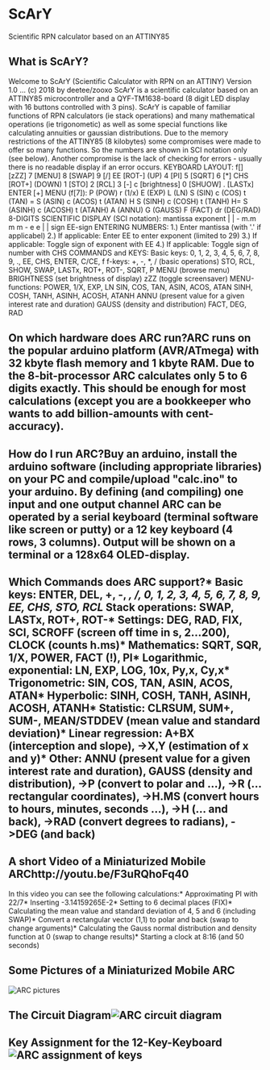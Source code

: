 # ScArY
Scientific RPN calculator based on an ATTINY85
## What is ScArY?
 Welcome to ScArY (Scientific Calculator with RPN on an ATTINY)  Version 1.0 ... (c) 2018 by deetee/zooxo  ScArY is a scientific calculator based on an ATTINY85 microcontroller and a  QYF-TM1638-board (8 digit LED display with 16 buttons controlled with 3 pins).  ScArY is capable of familiar functions of RPN calculators (ie stack operations)  and many mathematical operations (ie trigonometic) as well as some special functions  like calculating annuities or gaussian distributions.  Due to the memory restrictions of the ATTINY85 (8 kilobytes) some compromises were  made to offer so many functions. So the numbers are shown in SCI notation only (see below).  Another compromise is the lack of checking for errors - usually there is no readable display  if an error occurs.  KEYBOARD LAYOUT:     f[] [zZZ]           7 [MENU]    8 [SWAP]        9 [/]      EE [ROT-] (UP)     4 [PI]      5 [SQRT]        6 [*]     CHS [ROT+] (DOWN)   1 [STO]     2 [RCL]         3 [-]       c [brightness]    0 [SHUOW]   . [LASTx]   ENTER [+]  MENU (f[7]):       P (POW)    r (1/x)     E (EXP)     L  (LN)                  S (SIN)     c (COS)     t  (TAN)       =          S (ASIN)    c (ACOS)    t  (ATAN)       H          S (SINH)    c (COSH)    t  (TANH)       H=         S (ASINH)   c (ACOSH)   t  (ATANH)       A (ANNU)   G (GAUSS)   F (FACT)    dr (DEG/RAD)  8-DIGITS SCIENTIFIC DISPLAY (SCI notation):       mantissa  exponent       |         |     - m.m m m - e e     |         |     sign      EE-sign  ENTERING NUMBERS:    1.) Enter mantissa (with '.' if applicabel)    2.) If applicable: Enter EE to enter exponent (limited to 29)    3.) If applicable: Toggle sign of exponent with EE    4.) If applicable: Toggle sign of number with CHS  COMMANDS and KEYS:    Basic keys:      0, 1, 2, 3, 4, 5, 6, 7, 8, 9, ., EE, CHS, ENTER, C/CE, f    f-keys:      +, -, *, / (basic operations)      STO, RCL, SHOW, SWAP, LASTx, ROT+, ROT-, SQRT, P      MENU (browse menu)      BRIGHTNESS (set brightness of display)      zZZ (toggle screensaver)    MENU-functions:      POWER, 1/X, EXP, LN      SIN, COS, TAN, ASIN, ACOS, ATAN      SINH, COSH, TANH, ASINH, ACOSH, ATANH      ANNU (present value for a given interest rate and duration)      GAUSS (density and distribution)      FACT, DEG, RAD
 
 ## On which hardware does ARC run?ARC runs on the popular arduino platform (AVR/ATmega) with 32 kbyte flash memory and 1 kbyte RAM. Due to the 8-bit-processor ARC calculates only 5 to 6 digits exactly. This should be enough for most calculations (except you are a bookkeeper who wants to add billion-amounts with cent-accuracy).
## How do I run ARC?Buy an arduino, install the arduino software (including appropriate libraries) on your PC and compile/upload "calc.ino" to your arduino. By defining (and compiling) one input and one output channel ARC can be operated by a serial keyboard (terminal software like screen or putty) or a 12 key keyboard (4 rows, 3 columns). Output will be shown on a terminal or a 128x64 OLED-display.
## Which Commands does ARC support?* Basic keys: ENTER, DEL, +, -, *, /, 0, 1, 2, 3, 4, 5, 6, 7, 8, 9, EE, CHS, STO, RCL* Stack operations: SWAP, LASTx, ROT+, ROT-* Settings: DEG, RAD, FIX, SCI, SCROFF (screen off time in s, 2...200), CLOCK (counts h.ms)* Mathematics: SQRT, SQR, 1/X, POWER, FACT (!), PI* Logarithmic, exponential: LN, EXP, LOG, 10x, Py,x, Cy,x* Trigonometric: SIN, COS, TAN, ASIN, ACOS, ATAN* Hyperbolic: SINH, COSH, TANH, ASINH, ACOSH, ATANH* Statistic: CLRSUM, SUM+, SUM-, MEAN/STDDEV (mean value and standard deviation)* Linear regression: A+BX (interception and slope), ->X,Y (estimation of x and y)* Other: ANNU (present value for a given interest rate and duration), GAUSS (density and distribution), ->P (convert to polar and ...), ->R (... rectangular coordinates), ->H.MS (convert hours to hours, minutes, seconds ...), ->H (... and back), ->RAD (convert degrees to radians), ->DEG (and back)
## A short Video of a Miniaturized Mobile ARChttp://youtu.be/F3uRQhoFq40
In this video you can see the following calculations:* Approximating PI with 22/7* Inserting -3.14159265E-2* Setting to 6 decimal places (FIX)* Calculating the mean value and standard deviation of 4, 5 and 6 (including SWAP)* Convert a rectangular vector (1,1) to polar and back (swap to change arguments)* Calculating the Gauss normal distribution and density function at 0 (swap to change results)* Starting a clock at 8:16 (and 50 seconds)
## Some Pictures of a Miniaturized Mobile ARC
![ARC pictures](https://cloud.githubusercontent.com/assets/16148023/18578469/618225e8-7bf0-11e6-8ab1-5494e8903779.jpg "pictures")
## The Circuit Diagram![ARC circuit diagram](https://cloud.githubusercontent.com/assets/16148023/18578474/65d0e99a-7bf0-11e6-9758-1d2680048e55.png "circuit")
## Key Assignment for the 12-Key-Keyboard![ARC assignment of keys](https://cloud.githubusercontent.com/assets/16148023/18578478/6a3a0458-7bf0-11e6-8bd6-32abda655e6e.png "keys")
